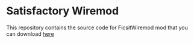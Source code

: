 # Satisfactory Wiremod

This repository contains the source code for FicsitWiremod mod that you can download [here](https://ficsit.app/mod/FicsitWiremod)
